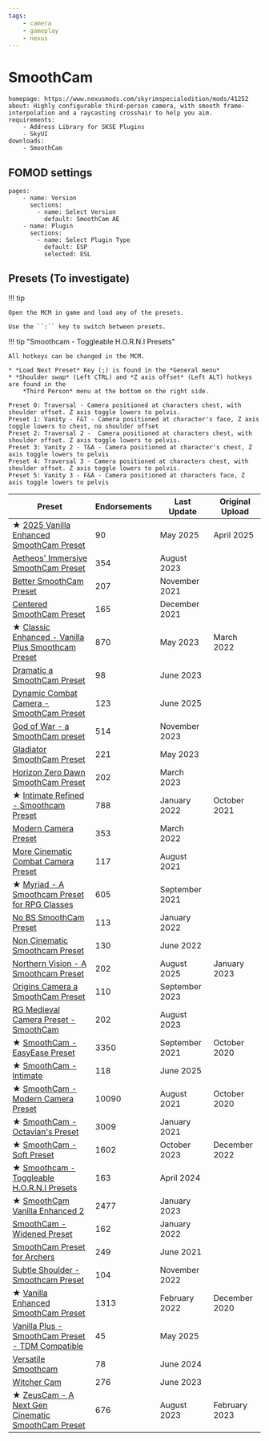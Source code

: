 ```yaml
---
tags:
    - camera
    - gameplay
    - nexus
---
```


# SmoothCam

```project_info
homepage: https://www.nexusmods.com/skyrimspecialedition/mods/41252
about: Highly configurable third-person camera, with smooth frame-interpolation and a raycasting crosshair to help you aim.
requirements:
    - Address Library for SKSE Plugins
    - SkyUI
downloads:
    - SmoothCam
```

## FOMOD settings

```fomod_settings
pages:
    - name: Version
      sections:
        - name: Select Version
          default: SmoothCam AE
    - name: Plugin
      sections:
        - name: Select Plugin Type
          default: ESP
          selected: ESL
```

## Presets (To investigate)

!!! tip

    Open the MCM in game and load any of the presets.

    Use the ``:`` key to switch between presets.

!!! tip "Smoothcam - Toggleable H.O.R.N.I Presets"

    All hotkeys can be changed in the MCM.

    * *Load Next Preset* Key (;) is found in the *General menu*
    * *Shoulder swap* (Left CTRL) and *Z axis offset* (Left ALT) hotkeys are found in the
        *Third Person* menu at the bottom on the right side.

    Preset 0: Traversal - Camera positioned at characters chest, with shoulder offset. Z axis toggle lowers to pelvis.
    Preset 1: Vanity - F&T - Camera positioned at character's face, Z axis toggle lowers to chest, no shoulder offset
    Preset 2: Traversal 2 -  Camera positioned at characters chest, with shoulder offset. Z axis toggle lowers to pelvis.
    Preset 3: Vanity 2 - T&A - Camera positioned at character's chest, Z axis toggle lowers to pelvis
    Preset 4: Traversal 3 - Camera positioned at characters chest, with shoulder offset. Z axis toggle lowers to pelvis.
    Preset 5: Vanity 3 - F&A - Camera positioned at characters face, Z axis toggle lowers to pelvis

| Preset | Endorsements | Last Update | Original Upload |
|---|---|---|---|
| ★ [2025 Vanilla Enhanced SmoothCam Preset](https://www.nexusmods.com/skyrimspecialedition/mods/148561) | 90 | May 2025 | April 2025 |
| [Aetheos' Immersive SmoothCam Preset](https://www.nexusmods.com/skyrimspecialedition/mods/97730) | 354 | August 2023 ||
| [Better SmoothCam Preset](https://www.nexusmods.com/skyrimspecialedition/mods/58614) | 207 | November 2021 ||
| [Centered SmoothCam Preset](https://www.nexusmods.com/skyrimspecialedition/mods/60290) | 165 | December 2021 ||
| ★ [Classic Enhanced - Vanilla Plus Smoothcam Preset](https://www.nexusmods.com/skyrimspecialedition/mods/65521) | 870 | May 2023 | March 2022 |
| [Dramatic a SmoothCam Preset](https://www.nexusmods.com/skyrimspecialedition/mods/93081) | 98 | June 2023 ||
| [Dynamic Combat Camera - SmoothCam Preset](https://www.nexusmods.com/skyrimspecialedition/mods/153199) | 123 | June 2025 ||
| [God of War - a SmoothCam preset](https://www.nexusmods.com/skyrimspecialedition/mods/104463) | 514 | November 2023 |
| [Gladiator SmoothCam Preset](https://www.nexusmods.com/skyrimspecialedition/mods/91562) | 221 | May 2023 ||
| [Horizon Zero Dawn SmoothCam Preset](https://www.nexusmods.com/skyrimspecialedition/mods/87022) | 202 | March 2023 |
| ★ [Intimate Refined - Smoothcam Preset](https://www.nexusmods.com/skyrimspecialedition/mods/57436) | 788 | January 2022 | October 2021 |
| [Modern Camera Preset](https://www.nexusmods.com/skyrimspecialedition/mods/65085) | 353 |March 2022 ||
| [More Cinematic Combat Camera Preset](https://www.nexusmods.com/skyrimspecialedition/mods/54496) | 117 | August 2021 ||
| ★ [Myriad - A Smoothcam Preset for RPG Classes](https://www.nexusmods.com/skyrimspecialedition/mods/55408) | 605 | September 2021 ||
| [No BS SmoothCam Preset](https://www.nexusmods.com/skyrimspecialedition/mods/62041) | 113 | January 2022 ||
| [Non Cinematic Smoothcam Preset](https://www.nexusmods.com/skyrimspecialedition/mods/68688) | 130 | June 2022 ||
| [Northern Vision - A Smoothcam Preset](https://www.nexusmods.com/skyrimspecialedition/mods/82581) | 202 | August 2025 | January 2023 |
| [Origins Camera a SmoothCam Preset](https://www.nexusmods.com/skyrimspecialedition/mods/100133) | 110 | September 2023 ||
| [RG Medieval Camera Preset - SmoothCam](https://www.nexusmods.com/skyrimspecialedition/mods/98574) | 202 | August 2023 ||
| ★ [SmoothCam - EasyEase Preset](https://www.nexusmods.com/skyrimspecialedition/mods/41395) | 3350 | September 2021 | October 2020 |
| ★ [SmoothCam - Intimate](https://www.nexusmods.com/skyrimspecialedition/mods/152618) | 118 | June 2025 ||
| ★ [SmoothCam - Modern Camera Preset](https://www.nexusmods.com/skyrimspecialedition/mods/41636) | 10090 | August 2021 | October 2020 |
| ★ [SmoothCam - Octavian's Preset](https://www.nexusmods.com/skyrimspecialedition/mods/43927) | 3009 | January 2021 ||
| ★ [SmoothCam - Soft Preset](https://www.nexusmods.com/skyrimspecialedition/mods/81228) | 1602 | October 2023 | December 2022 |
| ★ [Smoothcam - Toggleable H.O.R.N.I Presets](https://www.nexusmods.com/skyrimspecialedition/mods/117400) | 163 | April 2024 ||
| ★ [SmoothCam Vanilla Enhanced 2](https://www.nexusmods.com/skyrimspecialedition/mods/82481) | 2477 | January 2023 ||
| [SmoothCam - Widened Preset](https://www.nexusmods.com/skyrimspecialedition/mods/61325) | 162 | January 2022 ||
| [SmoothCam Preset for Archers](https://www.nexusmods.com/skyrimspecialedition/mods/51549) | 249 | June 2021 ||
| [Subtle Shoulder - Smoothcam Preset](https://www.nexusmods.com/skyrimspecialedition/mods/78792) | 104 | November 2022 ||
| ★ [Vanilla Enhanced SmoothCam Preset](https://www.nexusmods.com/skyrimspecialedition/mods/43092) | 1313 | February 2022 | December 2020 |
| [Vanilla Plus - SmoothCam Preset - TDM Compatible](https://www.nexusmods.com/skyrimspecialedition/mods/150441) | 45 | May 2025 ||
| [Versatile Smoothcam](https://www.nexusmods.com/skyrimspecialedition/mods/121198) | 78 | June 2024 ||
| [Witcher Cam](https://www.nexusmods.com/skyrimspecialedition/mods/92743) | 276 | June 2023 ||
| ★ [ZeusCam - A Next Gen Cinematic SmoothCam Preset](https://www.nexusmods.com/skyrimspecialedition/mods/85183) | 676 | August 2023 | February 2023 |
